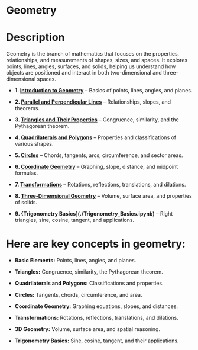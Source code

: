 # Geometry

# Description 
Geometry is the branch of mathematics that focuses on the properties, relationships, and measurements of shapes, sizes, and spaces. It explores points, lines, angles, surfaces, and solids, helping us understand how objects are positioned and interact in both two-dimensional and three-dimensional spaces.

* **1. [Introduction to Geometry](./Introduction_to_Geometry.ipynb)** – Basics of points, lines, angles, and planes.

* **2. [Parallel and Perpendicular Lines](./Parallel_and_Perpendicular_Lines.ipynb)** – Relationships, slopes, and theorems.

* **3. [Triangles and Their Properties](./Triangles_and_Their_Properties.ipynb)** – Congruence, similarity, and the Pythagorean theorem.

* **4. [Quadrilaterals and Polygons](./Quadrilaterals_and_Polygons.ipynb)** – Properties and classifications of various shapes.

* **5. [Circles](./Circles.ipynb)** – Chords, tangents, arcs, circumference, and sector areas.

* **6. [Coordinate Geometry](./Coordinate_Geometry.ipynb)** – Graphing, slope, distance, and midpoint formulas.

* **7. [Transformations](./Transformations.ipynb)** – Rotations, reflections, translations, and dilations.

* **8. [Three-Dimensional Geometry](./Three-Dimensional_Geometry.ipynb)** – Volume, surface area, and properties of solids.

* **9. {Trigonometry Basics](./Trigonometry_Basics.ipynb)** – Right triangles, sine, cosine, tangent, and applications.

# Here are key concepts in geometry:

* **Basic Elements:** Points, lines, angles, and planes.

* **Triangles:** Congruence, similarity, the Pythagorean theorem.

* **Quadrilaterals and Polygons:** Classifications and properties.

* **Circles:** Tangents, chords, circumference, and area.

* **Coordinate Geometry:** Graphing equations, slopes, and distances.

* **Transformations:** Rotations, reflections, translations, and dilations.

* **3D Geometry:** Volume, surface area, and spatial reasoning.

* **Trigonometry Basics:** Sine, cosine, tangent, and their applications.
